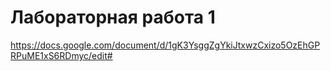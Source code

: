 # Лабораторная работа 1
https://docs.google.com/document/d/1gK3YsggZgYkiJtxwzCxizo5OzEhGPRPuME1xS6RDmyc/edit#
